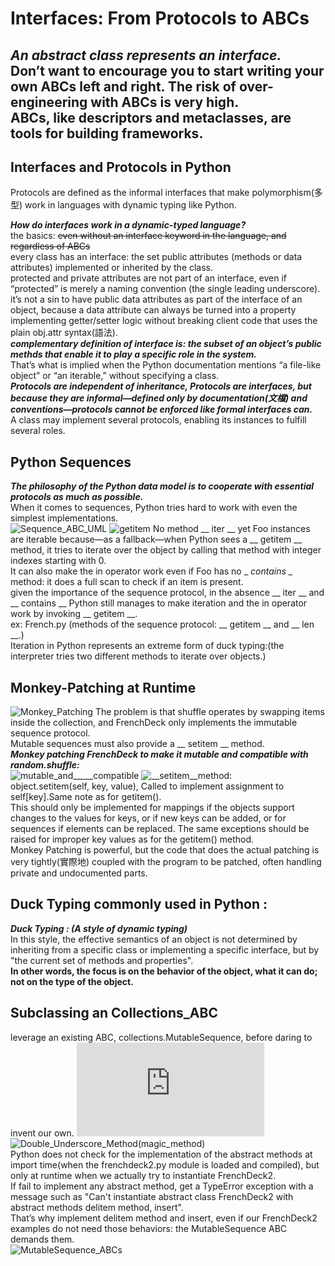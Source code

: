 # Interfaces: From Protocols to ABCs   
***An abstract class represents an interface.***    
**Don’t want to encourage you to start writing your own ABCs left and right. The risk of over-engineering with ABCs is very high.**    
ABCs, like descriptors and metaclasses, are tools for building frameworks.    
---

## Interfaces and Protocols in Python  
Protocols are defined as the informal interfaces that make polymorphism(多型) work in languages with dynamic typing like Python.  
  
***How do interfaces work in a dynamic-typed language?***  
the basics: ~~even without an interface keyword in the language, and regardless of ABCs~~  
every class has an interface: the set public attributes (methods or data attributes) implemented or inherited by the class.  
protected and private attributes are not part of an interface, even if “protected” is merely a naming convention (the single leading underscore).  
it’s not a sin to have public data attributes as part of the interface of an object, because a data attribute can always be turned into a property implementing getter/setter logic without breaking client code that uses the plain
obj.attr syntax(語法).  
***complementary definition of interface is: the subset of an object’s public methds that enable it to play a specific role in the system.***  
That’s what is implied when the Python documentation mentions “a file-like object” or “an iterable,” without specifying a class.  
***Protocols are independent of inheritance, Protocols are interfaces, but because they are informal—defined only by documentation(文檔) and conventions—protocols cannot be enforced like formal interfaces can.***        
A class may implement several protocols, enabling its instances to fulfill several roles.  
  
  
## Python Sequences
***The philosophy of the Python data model is to cooperate with essential protocols as much as possible.***  
When it comes to sequences, Python tries hard to work with even the simplest implementations.  
![Sequence_ABC_UML](https://user-images.githubusercontent.com/128043244/226349499-7d6605c2-cf8f-4615-8416-8ea9a812f5c7.png "Sequence_ABC_UML")
![__getitem__](https://user-images.githubusercontent.com/128043244/226350253-a69a2f13-c01e-4f1e-8342-c5e6dda9738f.png "Partial sequence protocol implementation with __getitem__")
No method __ iter __ yet Foo instances are iterable because—as a fallback—when Python sees a __ getitem __ method, it tries to iterate over the object by calling that method with integer indexes starting with 0.      
It can also make the in operator work even if Foo has no _ _contains_ _ method: it does a full scan to check if an item is present.      
given the importance of the sequence protocol, in the absence  __ iter __ and __ contains __ Python still manages to make iteration and the in operator work by
invoking __ getitem __.     
ex: French.py (methods of the sequence protocol: __ getitem __ and __ len __.)    
Iteration in Python represents an extreme form of duck typing:(the interpreter tries two different methods to iterate over objects.)  

## Monkey-Patching at Runtime  
![Monkey_Patching](https://user-images.githubusercontent.com/128043244/226509758-fd37becf-fa83-454b-9c81-9e110a6baafd.png  "Monkey-Patching")
The problem is that shuffle operates by swapping items inside the collection, and FrenchDeck only implements the immutable sequence protocol.   
Mutable sequences must also provide a __ setitem __ method.  
***Monkey patching FrenchDeck to make it mutable and compatible with random.shuffle:***      
![mutable_and_____compatible](https://user-images.githubusercontent.com/128043244/226512393-1e4306e5-ea77-4bb8-827b-ed5d000adbfe.png)
![__setitem__method](https://www.geeksforgeeks.org/__getitem__-and-__setitem__-in-python/):    
object.setitem(self, key, value), Called to implement assignment to self[key].Same note as for getitem().      
This should only be implemented for mappings if the objects support changes to the values for keys, or if new keys can be added, or for sequences if elements can be replaced. The same exceptions should be raised for improper key values as for the getitem() method.  
Monkey Patching is powerful, but the code that does the actual patching is very tightly(實際地) coupled with the program to be patched, often handling private and undocumented parts.  
  
## Duck Typing commonly used in Python :  
***Duck Typing : (A style of dynamic typing)***    
In this style, the effective semantics of an object is not determined by inheriting from a specific class or implementing a specific interface, but by "the current set of methods and properties".  
**In other words, the focus is on the behavior of the object, what it can do; not on the type of the object.**  

## Subclassing an Collections_ABC
leverage an existing ABC, collections.MutableSequence, before daring to invent our own.
![Frenchdeck2.py](https://github.com/JyunYiWu-0218/Data_Science/blob/Python/Fluent_Python/Interfaces/Frenchdeck2.py)  
![Double_Underscore_Method(magic_method)](https://blog.finxter.com/python-list-of-dunder-methods/)  
Python does not check for the implementation of the abstract methods at import time(when the frenchdeck2.py module is loaded and compiled), but only at runtime when
we actually try to instantiate FrenchDeck2.  
If fail to implement any abstract method, get a TypeError exception with a message such as "Can't instantiate abstract class FrenchDeck2 with abstract methods 
delitem method, insert".    
That’s why implement delitem method and insert, even if our FrenchDeck2 examples do not need those behaviors: the MutableSequence ABC demands them.  
![MutableSequence_ABCs](https://user-images.githubusercontent.com/128043244/228121863-e5975a58-8df7-40a1-a11f-2d5a9b6a1265.png)  








